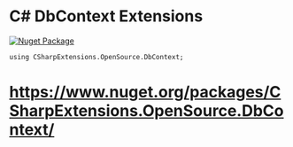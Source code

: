 # C# DbContext Extensions

[![Nuget Package](https://github.com/csharp-opensource/DbContext/actions/workflows/nugetPublish.yml/badge.svg)](https://github.com/csharp-opensource/DbContext/actions/workflows/nugetPublish.yml)

```
using CSharpExtensions.OpenSource.DbContext;
```

# https://www.nuget.org/packages/CSharpExtensions.OpenSource.DbContext/
